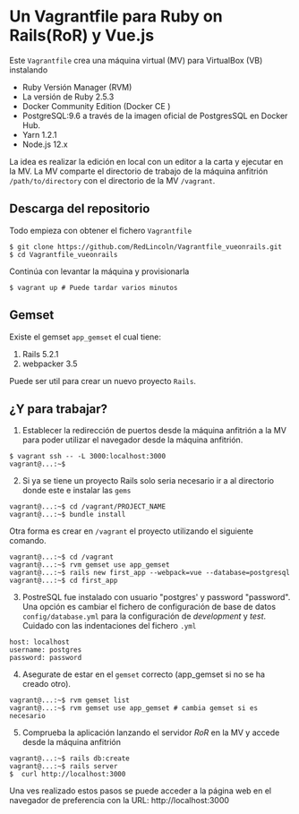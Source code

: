 # Un Vagrantfile para Ruby on Rails(RoR) y Vue.js 
Este `Vagrantfile` crea una máquina virtual (MV) para VirtualBox (VB) instalando

- Ruby Versión Manager (RVM)
- La versión de Ruby  2.5.3
- Docker Community Edition (Docker CE )
- PostgreSQL:9.6 a través de la imagen oficial de PostgresSQL en Docker Hub.
- Yarn 1.2.1
- Node.js 12.x

La idea es realizar la edición en local con un editor a la carta y ejecutar en
la MV. La MV comparte el directorio de trabajo de la máquina anfitrión `/path/to/directory` con el directorio de la MV `/vagrant`.


## Descarga del repositorio

Todo empieza con obtener el fichero `Vagrantfile`
```
$ git clone https://github.com/RedLincoln/Vagrantfile_vueonrails.git
$ cd Vagrantfile_vueonrails
```

Continúa con levantar la máquina y provisionarla

```
$ vagrant up # Puede tardar varios minutos
```

## Gemset

Existe el gemset `app_gemset` el cual tiene:

1. Rails 5.2.1
2. webpacker 3.5

Puede ser util para crear un nuevo proyecto `Rails`.

## ¿Y para trabajar?

1. Establecer la redirección de puertos desde la máquina anfitrión a la MV para poder utilizar el navegador desde la máquina anfitrión.
```
$ vagrant ssh -- -L 3000:localhost:3000
vagrant@...:~$
```

2. Si ya se tiene un proyecto Rails solo seria necesario ir a al directorio donde este e instalar las `gems`

```
vagrant@...:~$ cd /vagrant/PROJECT_NAME
vagrant@...:~$ bundle install
```


 Otra forma es crear en `/vagrant` el proyecto utilizando el siguiente comando.

```
vagrant@...:~$ cd /vagrant
vagrant@...:~$ rvm gemset use app_gemset
vagrant@...:~$ rails new first_app --webpack=vue --database=postgresql
vagrant@...:~$ cd first_app
```

3. PostreSQL fue instalado con usuario "postgres' y password "password".
Una opción es cambiar el fichero de configuración de base de datos `config/database.yml` para la configuración
de *development* y *test*. Cuidado con las indentaciones del fichero `.yml`
```
host: localhost
username: postgres
password: password
```

4. Asegurate de estar en el `gemset` correcto (app_gemset si no se ha creado otro).

```
vagrant@...:~$ rvm gemset list
vagrant@...:~$ rvm gemset use app_gemset # cambia gemset si es necesario
```

5. Comprueba la aplicación
lanzando el servidor *RoR* en la MV y accede desde la máquina anfitrión
```
vagrant@...:~$ rails db:create
vagrant@...:~$ rails server
$  curl http://localhost:3000
```

Una ves realizado estos pasos se puede acceder a la página web en el navegador de preferencia con la URL: http://localhost:3000